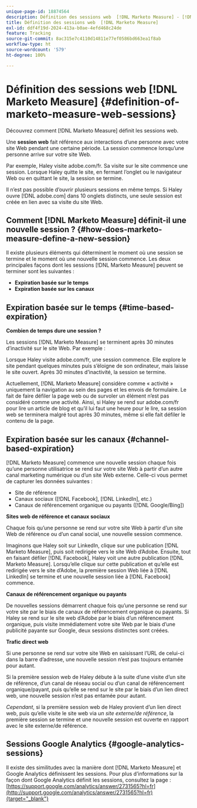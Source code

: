 ```yaml
---
unique-page-id: 18874564
description: Définition des sessions web  [!DNL Marketo Measure] - [!DNL Marketo Measure] - Documentation du produit
title: Définition des sessions web  [!DNL Marketo Measure]
exl-id: ddf4f19d-2024-413a-b0ae-4efd468c24de
feature: Tracking
source-git-commit: 8ac315e7c4110d14811e77ef0586bd663ea1f8ab
workflow-type: ht
source-wordcount: '579'
ht-degree: 100%

---
```


# Définition des sessions web [!DNL Marketo Measure] {#definition-of-marketo-measure-web-sessions}

Découvrez comment [!DNL Marketo Measure] définit les sessions web.

Une **session web** fait référence aux interactions d’une personne avec votre site Web pendant une certaine période. La session commence lorsqu’une personne arrive sur votre site Web.

Par exemple, Haley visite adobe.com/fr. Sa visite sur le site commence une session. Lorsque Haley quitte le site, en fermant l’onglet ou le navigateur Web ou en quittant le site, la session se termine.

Il n’est pas possible d’ouvrir plusieurs sessions en même temps. Si Haley ouvre [!DNL adobe.com] dans 10 onglets distincts, une seule session est créée en lien avec sa visite du site Web.

## Comment [!DNL Marketo Measure] définit-il une nouvelle session ? {#how-does-marketo-measure-define-a-new-session}

Il existe plusieurs éléments qui déterminent le moment où une session se termine et le moment où une nouvelle session commence. Les deux principales façons dont les sessions [!DNL Marketo Measure] peuvent se terminer sont les suivantes :

* **Expiration basée sur le temps**
* **Expiration basée sur les canaux**

## Expiration basée sur le temps {#time-based-expiration}

**Combien de temps dure une session ?**

Les sessions [!DNL Marketo Measure] se terminent après 30 minutes d’inactivité sur le site Web. Par exemple :

Lorsque Haley visite adobe.com/fr, une session commence. Elle explore le site pendant quelques minutes puis s’éloigne de son ordinateur, mais laisse le site ouvert. Après 30 minutes d’inactivité, la session se termine.

Actuellement, [!DNL Marketo Measure] considère comme « activité » uniquement la navigation au sein des pages et les envois de formulaire. Le fait de faire défiler la page web ou de survoler un élément n’est pas considéré comme une activité. Ainsi, si Haley se rend sur adobe.com/fr pour lire un article de blog et qu’il lui faut une heure pour le lire, sa session web se terminera malgré tout après 30 minutes, même si elle fait défiler le contenu de la page.

## Expiration basée sur les canaux {#channel-based-expiration}

[!DNL Marketo Measure] commence une nouvelle session chaque fois qu’une personne utilisatrice se rend sur votre site Web à partir d’un autre canal marketing numérique ou d’un site Web externe. Celle-ci vous permet de capturer les données suivantes :

* Site de référence
* Canaux sociaux ([!DNL Facebook], [!DNL LinkedIn], etc.)
* Canaux de référencement organique ou payants ([!DNL Google/Bing])

**Sites web de référence et canaux sociaux**

Chaque fois qu’une personne se rend sur votre site Web à partir d’un site Web de référence ou d’un canal social, une nouvelle session commence.

Imaginons que Haley soit sur LinkedIn, clique sur une publication [!DNL Marketo Measure], puis soit redirigée vers le site Web d’Adobe. Ensuite, tout en faisant défiler [!DNL Facebook], Haley voit une autre publication [!DNL Marketo Measure]. Lorsqu’elle clique sur cette publication et qu’elle est redirigée vers le site d’Adobe, la première session Web liée à [!DNL LinkedIn] se termine et une nouvelle session liée à [!DNL Facebook] commence.

**Canaux de référencement organique ou payants**

De nouvelles sessions démarrent chaque fois qu’une personne se rend sur votre site par le biais de canaux de référencement organique ou payants. Si Haley se rend sur le site web d’Adobe par le biais d’un référencement organique, puis visite immédiatement votre site Web par le biais d’une publicité payante sur Google, deux sessions distinctes sont créées.

**Trafic direct web**

Si une personne se rend sur votre site Web en saisissant l’URL de celui-ci dans la barre d’adresse, une nouvelle session n’est pas toujours entamée pour autant.

Si la première session web de Haley débute à la suite d’une visite d’un site de référence, d’un canal de réseau social ou d’un canal de référencement organique/payant, puis qu’elle se rend sur le site par le biais d’un lien direct web, une nouvelle session n’est pas entamée pour autant.

_Cependant_, si la première session web de Haley provient d’un lien direct web, puis qu’elle visite le site web via _un site externe/de référence_, la première session se termine et une nouvelle session est ouverte en rapport avec le site externe/de référence.

## Sessions Google Analytics {#google-analytics-sessions}

Il existe des similitudes avec la manière dont [!DNL Marketo Measure] et Google Analytics définissent les sessions. Pour plus d’informations sur la façon dont Google Analytics définit les sessions, consultez la page : [https://support.google.com/analytics/answer/2731565?hl=fr](http://support.google.com/analytics/answer/2731565?hl=fr){target="_blank"}

